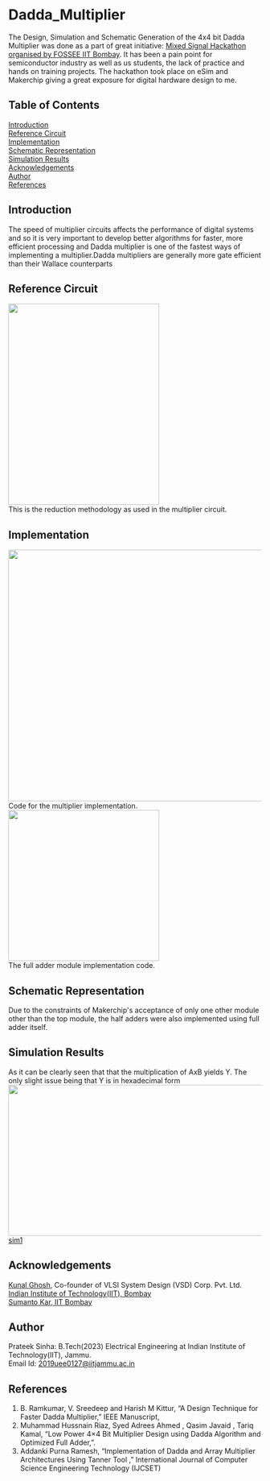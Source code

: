 # Dadda_Multiplier
The Design, Simulation and Schematic Generation of the 4x4 bit Dadda Multiplier was done as a part of great initiative: [Mixed Signal Hackathon organised by FOSSEE IIT Bombay](https://esim.marathoniitb.in/home). It has been a pain point for semiconductor industry as well as us students, the lack of practice and hands on training projects. The hackathon took place on eSim and Makerchip giving a great exposure for digital hardware design to me. 


## Table of Contents 
[Introduction](#introduction) <br />
[Reference Circuit](#reference-circuit) <br />
[Implementation](#implementataion)<br />
[Schematic Representation](#schematic-representation)<br />
[Simulation Results](#simulation-results) <br/>
[Acknowledgements](#acknowledgements) <br />
[Author](#author)<br/>
[References](#references)

## Introduction
The speed of multiplier circuits affects the performance of digital systems and so it is very important to develop better algorithms for faster, more efficient processing and Dadda multiplier is one of the fastest ways of implementing a multiplier.Dadda multipliers are generally more gate efficient than their Wallace counterparts

## Reference Circuit
<img src="https://user-images.githubusercontent.com/69366735/157222913-00e2bd1b-923e-4bb2-b4fa-275e4dc5b20a.png" width="300" height="400"/> <br/>
This is the reduction methodology as used in the multiplier circuit. 


## Implementation
<img src="https://user-images.githubusercontent.com/69366735/157224636-18c2a8af-174e-471e-ae3d-dae2a640b57e.png" width="700" height="500"/> <br/>
Code for the multiplier implementation. <br/>
<img src="https://user-images.githubusercontent.com/69366735/157225283-a7b4453e-85c3-425d-8a62-5c83d2455640.png" width="300" height="300"/> <br/>
The full adder module implementation code.

## Schematic Representation
Due to the constraints of Makerchip's acceptance of only one other module other than the top module, the half adders were also implemented using full adder itself.

## Simulation Results
As it can be clearly seen that that the multiplication of AxB yields Y. The only slight issue being that Y is in hexadecimal form <img src="https://user-images.githubusercontent.com/69366735/157252074-4b5f42ed-568a-4451-a5b2-5bfd92eb264e.png" width="700" height="300"/> <br/>
[sim1](https://user-images.githubusercontent.com/69366735/157252088-ad718c9b-cf7e-425e-bc49-11c1d0d86eae.png)















## Acknowledgements 
[Kunal Ghosh](https://github.com/kunalg123), Co-founder of VLSI System Design (VSD) Corp. Pvt. Ltd. <br />
[Indian Institute of Technology(IIT), Bombay](https://www.iitb.ac.in) <br />
[Sumanto Kar, IIT Bombay](https://www.linkedin.com/in/sumanto-kar-0424391a9)

## Author
Prateek Sinha: B.Tech(2023) Electrical Engineering at Indian Institute of Technology(IIT), Jammu. <br />
Email Id: 2019uee0127@iitjammu.ac.in

## References
1) B. Ramkumar, V. Sreedeep and Harish M Kittur, “A Design Technique for Faster Dadda Multiplier,” IEEE Manuscript,
2) Muhammad Hussnain Riaz, Syed Adrees Ahmed , Qasim Javaid , Tariq Kamal, “Low Power 4×4 Bit Multiplier Design using Dadda Algorithm and Optimized Full Adder,”.
3) Addanki Purna Ramesh, “Implementation of Dadda and Array Multiplier Architectures Using Tanner Tool ,” International Journal of Computer Science Engineering Technology (IJCSET)
